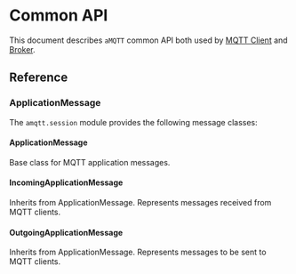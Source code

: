 # Common API

This document describes `aMQTT` common API both used by [MQTT Client](mqttclient.md) and [Broker](broker.md).

## Reference

### ApplicationMessage

The `amqtt.session` module provides the following message classes:

#### ApplicationMessage

Base class for MQTT application messages.

#### IncomingApplicationMessage

Inherits from ApplicationMessage. Represents messages received from MQTT clients.

#### OutgoingApplicationMessage

Inherits from ApplicationMessage. Represents messages to be sent to MQTT clients.
